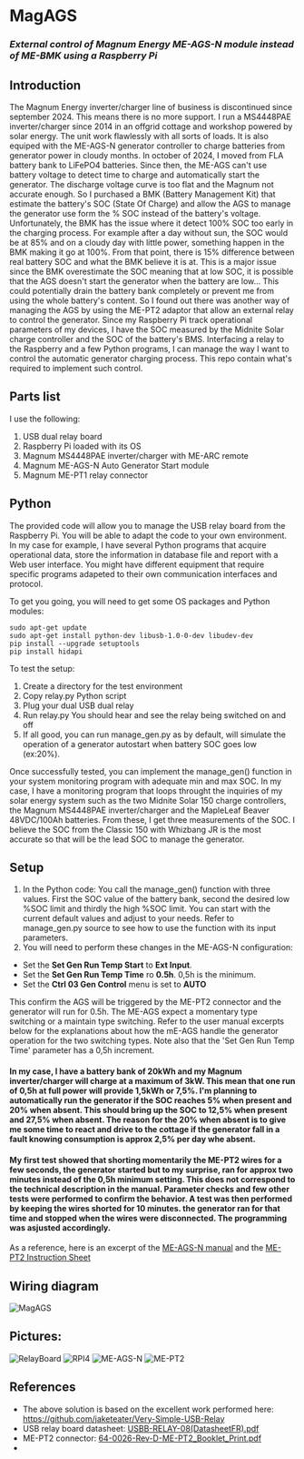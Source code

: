 # MagAGS
### *External control of Magnum Energy ME-AGS-N module instead of ME-BMK using a Raspberry Pi*

## Introduction
The Magnum Energy inverter/charger line of business is discontinued since september 2024. This means there is no more support. I run a MS4448PAE inverter/charger since 2014 in an offgrid cottage and workshop powered by solar energy. The unit work flawlessly with all sorts of loads. It is also equiped with the ME-AGS-N generator controller to charge batteries from generator power in cloudy months. In october of 2024, I moved from FLA battery bank to LiFePO4 batteries. Since then, the ME-AGS can't use battery voltage to detect time to charge and automatically start the generator. The discharge voltage curve is too flat and the Magnum not accurate enough. So I purchased a BMK (Battery Management Kit) that estimate the battery's SOC (State Of Charge) and allow the AGS to manage the generator use form the % SOC instead of the battery's voltage. Unfortunately, the BMK has the issue where it detect 100% SOC too early in the charging process. For example after a day without sun, the SOC would be at 85% and on a cloudy day with little power, something happen in the BMK making it go at 100%. From that point, there is 15% difference between real battery SOC and what the BMK believe it is at. This is a major issue since the BMK overestimate the SOC meaning that at low SOC, it is possible that the AGS doesn't start the generator when the battery are low... This could potentially drain the battery bank completely or prevent me from using the whole battery's content.
So I found out there was another way of managing the AGS by using the ME-PT2 adaptor that allow an external relay to control the generator. Since my Raspberry Pi track operational parameters of my devices, I have the SOC measured by the Midnite Solar charge controller and the SOC of the battery's BMS. Interfacing a relay to the Raspberry and a few Python programs, I can manage the way I want to control the automatic generator charging process. This repo contain what's required to implement such control.

## Parts list
I use the following:
1. USB dual relay board
2. Raspberry Pi loaded with its OS
3. Magnum MS4448PAE inverter/charger with ME-ARC remote
3. Magnum ME-AGS-N Auto Generator Start module
4. Magnum ME-PT1 relay connector

## Python
The provided code will allow you to manage the USB relay board from the Raspberry Pi. You will be able to adapt the code to your own environment. In my case for example, I have several Python programs that acquire operational data, store the information in database file and report with a Web user interface. You might have different equipment that require specific programs adapeted to their own communication interfaces and protocol.

To get you going, you will need to get some OS packages and Python modules:

    sudo apt-get update
    sudo apt-get install python-dev libusb-1.0-0-dev libudev-dev
    pip install --upgrade setuptools
    pip install hidapi

To test the setup:
1. Create a directory for the test environment
2. Copy relay.py Python script
3. Plug your dual USB dual relay
4. Run relay.py You should hear and see the relay being switched on and off
5. If all good, you can run manage_gen.py as by default, will simulate the operation
   of a generator autostart when battery SOC goes low (ex:20%).

Once successfully tested, you can implement the manage_gen() function in your system monitoring program
with adequate min and max SOC. In my case, I have a monitoring program that loops throught the inquiries of
my solar energy system such as the two Midnite Solar 150 charge controllers, the Magnum MS4448PAE
inverter/charger and the MapleLeaf Beaver 48VDC/100Ah batteries. From these, I get three measurements of
the SOC. I believe the SOC from the Classic 150 with Whizbang JR is the most accurate so that will be
the lead SOC to manage the generator.

## Setup

1. In the Python code:
You call the manage_gen() function with three values. First the SOC value of the battery bank, second the desired low %SOC limit and thirdly the high %SOC limit. You can start with the current default values and adjust to your needs. Refer to manage_gen.py source to see how to use the function with its input parameters.
2. You will need to perform these changes in the ME-AGS-N configuration:
- Set the **Set Gen Run Temp Start** to **Ext Input**.
- Set the **Set Gen Run Temp Time** ro **0.5h**. 0,5h is the minimum.
- Set the **Ctrl 03 Gen Control** menu is set to **AUTO**

This confirm the AGS will be triggered by the ME-PT2 connector and the generator will run for 0.5h. The ME-AGS expect a momentary type switching or a maintain type switching. Refer to the user manual excerpts below for the explanations about how the mE-AGS handle the generator operation for the two switching types. Note also that the 'Set Gen Run Temp Time' parameter has a 0,5h increment.

#### In my case, I have a battery bank of 20kWh and my Magnum inverter/charger will charge at a maximum of 3kW. This mean that one run of 0,5h at full power will provide 1,5kWh or 7,5%. I'm planning to automatically run the generator if the SOC reaches 5% when present and 20% when absent. This should bring up the SOC to 12,5% when present and 27,5% when absent. The reason for the 20% when absent is to give me some time to react and drive to the cottage if the generator fall in a fault knowing consumption is approx 2,5% per day whe absent.
#### My first test showed that shorting momentarily the ME-PT2 wires for a few seconds, the generator started but to my surprise, ran for approx two minutes instead of the 0,5h minimum setting. This does not correspond to the technical description in the manual. Parameter checks and few other tests were performed to confirm the behavior. A test was then performed by keeping the wires shorted for 10 minutes. the generator ran for that time and stopped when the wires were disconnected. The programming was asjusted accordingly.


As a reference, here is an excerpt of the [ME-AGS-N manual](Excerpt%20ME-AGS-N%20manual.md) and the [ME-PT2 Instruction Sheet](ME-PT2%20Instruction%20Sheet.md)

## Wiring diagram
![MagAGS](https://github.com/user-attachments/assets/d9f7bc4a-2950-41c1-9690-f6a1d08e7f2b)



## Pictures:
![RelayBoard](https://github.com/user-attachments/assets/e3c6516a-7ad6-4004-a510-9446ae4cf337)
![RPI4](https://github.com/user-attachments/assets/2c0e2180-4ee7-4a23-ac34-12cacd0f28a9)
![ME-AGS-N](https://github.com/user-attachments/assets/c746d700-a8e7-41e2-983c-d1db98b48d24)
![ME-PT2](https://github.com/user-attachments/assets/4772d69d-8bb8-4bdf-a7c1-061aa648c5bb)

## References
- The above solution is based on the excellent work performed here: https://github.com/jaketeater/Very-Simple-USB-Relay
- USB relay board datasheet: [USBB-RELAY-08(DatasheetFR).pdf](https://github.com/user-attachments/files/18773244/USBB-RELAY-08.DatasheetFR.pdf)
- ME-PT2 connector: [64-0026-Rev-D-ME-PT2_Booklet_Print.pdf](https://github.com/user-attachments/files/18773310/64-0026-Rev-D-ME-PT2_Booklet_Print.pdf)
- 







